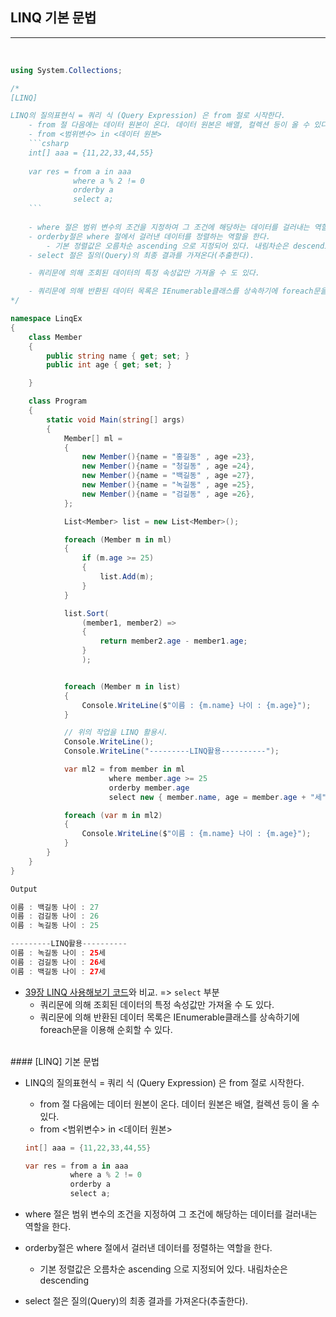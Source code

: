 ## LINQ 기본 문법
-----

<br />

```csharp
using System.Collections;

/*
[LINQ]

LINQ의 질의표현식 = 쿼리 식 (Query Expression) 은 from 절로 시작한다.
    - from 절 다음에는 데이터 원본이 온다. 데이터 원본은 배열, 컬렉션 등이 올 수 있다.
    - from <범위변수> in <데이터 원본> 
    ```csharp
    int[] aaa = {11,22,33,44,55}
    
    var res = from a in aaa
              where a % 2 != 0
              orderby a 
              select a;
    ```
    
    - where 절은 범위 변수의 조건을 지정하여 그 조건에 해당하는 데이터를 걸러내는 역할을 한다.
    - orderby절은 where 절에서 걸러낸 데이터를 정렬하는 역할을 한다.
        - 기본 정렬값은 오름차순 ascending 으로 지정되어 있다. 내림차순은 descending
    - select 절은 질의(Query)의 최종 결과를 가져온다(추출한다).

    - 쿼리문에 의해 조회된 데이터의 특정 속성값만 가져올 수 도 있다.

    - 쿼리문에 의해 반환된 데이터 목록은 IEnumerable클래스를 상속하기에 foreach문을 이용해 순회할 수 있다.
*/

namespace LinqEx
{
    class Member
    {
        public string name { get; set; }
        public int age { get; set; }

    }

    class Program
    {
        static void Main(string[] args)
        {
            Member[] ml =
            {
                new Member(){name = "홍길동" , age =23},
                new Member(){name = "청길동" , age =24},
                new Member(){name = "백길동" , age =27},
                new Member(){name = "녹길동" , age =25},
                new Member(){name = "검길동" , age =26},
            };

            List<Member> list = new List<Member>();

            foreach (Member m in ml)
            {
                if (m.age >= 25)
                {
                    list.Add(m);
                }
            }

            list.Sort(
                (member1, member2) =>
                {
                    return member2.age - member1.age;
                }
                );


            foreach (Member m in list)
            {
                Console.WriteLine($"이름 : {m.name} 나이 : {m.age}");
            }

            // 위의 작업을 LINQ 활용시.
            Console.WriteLine();
            Console.WriteLine("---------LINQ활용----------");

            var ml2 = from member in ml
                      where member.age >= 25
                      orderby member.age
                      select new { member.name, age = member.age + "세" };

            foreach (var m in ml2)
            {
                Console.WriteLine($"이름 : {m.name} 나이 : {m.age}");
            }
        }
    }
}
```
```java
Output

이름 : 백길동 나이 : 27
이름 : 검길동 나이 : 26
이름 : 녹길동 나이 : 25

---------LINQ활용----------
이름 : 녹길동 나이 : 25세
이름 : 검길동 나이 : 26세
이름 : 백길동 나이 : 27세
```

- [39장 LINQ 사용해보기 코드](https://github.com/Dudu-Kim/Learning_Note/blob/main/Programming%20Language/C%23/39.%20LINQ%20%EC%82%AC%EC%9A%A9%ED%95%B4%EB%B3%B4%EA%B8%B0.md)와 비교. => `select` 부분
   - 쿼리문에 의해 조회된 데이터의 특정 속성값만 가져올 수 도 있다.
   - 쿼리문에 의해 반환된 데이터 목록은 IEnumerable클래스를 상속하기에 foreach문을 이용해 순회할 수 있다.


<br />
#### [LINQ] 기본 문법

- LINQ의 질의표현식 = 쿼리 식 (Query Expression) 은 from 절로 시작한다.
    - from 절 다음에는 데이터 원본이 온다. 데이터 원본은 배열, 컬렉션 등이 올 수 있다.
    - from <범위변수> in <데이터 원본> 
    
    ```csharp
    int[] aaa = {11,22,33,44,55}
    
    var res = from a in aaa
              where a % 2 != 0
              orderby a 
              select a;
    ```
    
 - where 절은 범위 변수의 조건을 지정하여 그 조건에 해당하는 데이터를 걸러내는 역할을 한다.
 - orderby절은 where 절에서 걸러낸 데이터를 정렬하는 역할을 한다.
     - 기본 정렬값은 오름차순 ascending 으로 지정되어 있다. 내림차순은 descending
 - select 절은 질의(Query)의 최종 결과를 가져온다(추출한다).